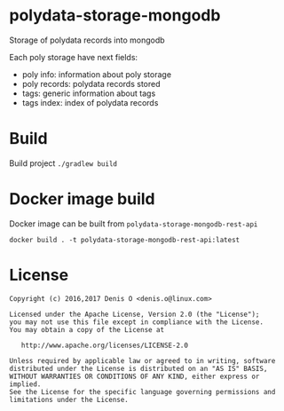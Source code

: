 # polydata-storage-mongodb

Storage of polydata records into mongodb

Each poly storage have next fields:
 - poly info: information about poly storage 
 - poly records: polydata records stored
 - tags: generic information about tags
 - tags index: index of polydata records
 
# Build
 
 Build project `./gradlew build`
 
# Docker image build

 Docker image can be built from `polydata-storage-mongodb-rest-api`
  
 `docker build . -t polydata-storage-mongodb-rest-api:latest` 

 
 
License
=======
 
    Copyright (c) 2016,2017 Denis O <denis.o@linux.com>
 
    Licensed under the Apache License, Version 2.0 (the "License");
    you may not use this file except in compliance with the License.
    You may obtain a copy of the License at
 
       http://www.apache.org/licenses/LICENSE-2.0
 
    Unless required by applicable law or agreed to in writing, software
    distributed under the License is distributed on an "AS IS" BASIS,
    WITHOUT WARRANTIES OR CONDITIONS OF ANY KIND, either express or implied.
    See the License for the specific language governing permissions and
    limitations under the License.
